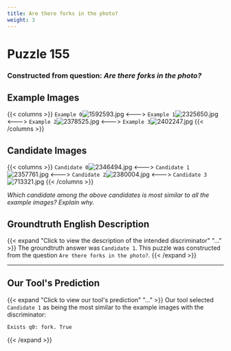 ```yaml
---
title: Are there forks in the photo?
weight: 3
---
```


# Puzzle 155
### Constructed from question: _Are there forks in the photo?_


## Example Images
{{< columns >}}
`Example 0`![1592593.jpg](/gqa_images/1592593.jpg)
<--->
`Example 1`![2325650.jpg](/gqa_images/2325650.jpg)
<--->
`Example 2`![2378525.jpg](/gqa_images/2378525.jpg)
<--->
`Example 3`![2402247.jpg](/gqa_images/2402247.jpg)
{{< /columns >}}

## Candidate Images
{{< columns >}}
`Candidate 0`![2346494.jpg](/gqa_images/2346494.jpg)
<--->
`Candidate 1`![2357761.jpg](/gqa_images/2357761.jpg)
<--->
`Candidate 2`![2380004.jpg](/gqa_images/2380004.jpg)
<--->
`Candidate 3`![713321.jpg](/gqa_images/713321.jpg)
{{< /columns >}}

*Which candidate among the above candidates is most similar to all the example images? Explain why.*

## Groundtruth English Description

{{< expand "Click to view the description of the intended discriminator" "..." >}}
The groundtruth answer was `Candidate 1`. This puzzle was constructed from the question `Are there forks in the photo?`.
{{< /expand >}}

---

## Our Tool's Prediction

{{< expand "Click to view our tool's prediction" "..." >}}
Our tool selected `Candidate 1` as being the most similar to the example images with the discriminator:
```plaintext
Exists q0: fork. True
```
{{< /expand >}}
